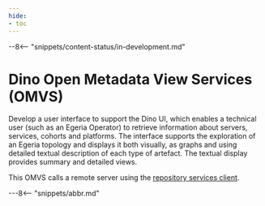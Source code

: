 ```yaml
---
hide:
- toc
---
```


<!-- SPDX-License-Identifier: CC-BY-4.0 -->
<!-- Copyright Contributors to the Egeria project. -->

--8<-- "snippets/content-status/in-development.md"
  
# Dino Open Metadata View Services (OMVS)


Develop a user interface to support the Dino UI, which enables a technical user (such as an Egeria Operator) to 
retrieve information about servers, services, cohorts and platforms. 
The interface supports the exploration of an Egeria topology and displays it both visually, as graphs and using  
detailed textual description of each type of artefact. The textual display provides summary and detailed views.

This OMVS calls a remote server using the [repository services client](/services/omrs).

---8<-- "snippets/abbr.md"